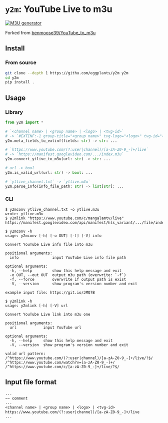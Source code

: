 # `y2m`: YouTube Live to m3u

[![M3U generator](https://github.com/eggplants/y2m/actions/workflows/update.yml/badge.svg)](https://github.com/eggplants/y2m/actions/workflows/update.yml)

Forked from [benmoose39/YouTube_to_m3u](https://github.com/benmoose39/YouTube_to_m3u)

## Install

### From source

```bash
git clone --depth 1 https://githu.com/eggplants/y2m y2m
cd y2m
pip install .
```

<!--
## From PyPI

```shellsession
$ pip install y2m
```
-->

## Usage

### Library

```python
from y2m import *

# `<channel name> | <group name> | <logo> | <tvg-id>`
# -> `#EXTINF:-1 group-title="<group name>" tvg-logo="<logo>" tvg-id="<tvg-id>", <channel name>`
y2m.meta_fields_to_extinf(fields: str) -> str: ...

# `https://www.youtube.com/(?:user|channel)/[a-zA-Z0-9_-]+/live`
# -> `https://manifest.googlevideo.com/.../index.m3u`
y2m.convert_ytlive_to_m3u(url: str) -> str: ...

# url -> bool
y2m.is_valid_url(url: str) -> bool: ...

# `ytlive_channel.txt` -> `ytlive.m3u`
y2m.parse_info(info_file_path: str) -> list[str]: ...
```

### CLI

```shellsession
$ y2mconv ytlive_channel.txt -o ytlive.m3u
wrote: ytlive.m3u
$ y2mlink "https://www.youtube.com/c/mangalamtv/live"
https://manifest.googlevideo.com/api/manifest/hls_variant/.../file/index.m3u
```

```shellsession
$ y2mconv -h
usage: y2mconv [-h] [-o OUT] [-f] [-V] info

Convert YouTube Live info file into m3u

positional arguments:
  info               input YouTube Live info file path

optional arguments:
  -h, --help         show this help message and exit
  -o OUT, --out OUT  output m3u path (overwrite: `-f`)
  -f, --force        overwrite if output path is exist
  -V, --version      show program's version number and exit

example input file: https://git.io/JMQ7B
```

```shellsession
$ y2mlink -h
usage: y2mlink [-h] [-V] url

Convert YouTube Live link into m3u one

positional arguments:
  url            input YouTube url

optional arguments:
  -h, --help     show this help message and exit
  -V, --version  show program's version number and exit

valid url pattern:
/^https://www.youtube.com/(?:user|channel)/[a-zA-Z0-9_-]+/live/?$/
/^https://www.youtube.com/watch?v=[a-zA-Z0-9_-]+/
/^https://www.youtube.com/c/[a-zA-Z0-9_-]+/live/?$/
```

## Input file format

```txt
...
~~ comment
...
<channel name> | <group name> | <logo> | <tvg-id>
https://www.youtube.com/(?:user|channel)/[a-zA-Z0-9_-]+/live
...
```
